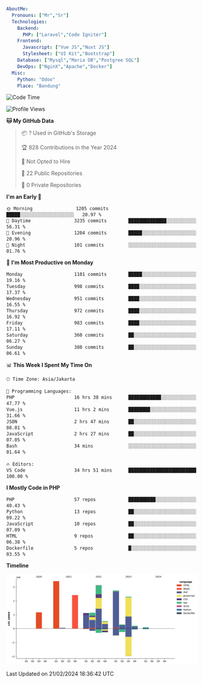 ```yaml
AboutMe:
  Pronouns: ["Mr","Sr"]
  Technologies:
    Backend:
      PHP: ["Laravel","Code Igniter"]
    Frontend:
      Javascript: ["Vue JS","Nuxt JS"]
      Stylesheet: ["UI Kit","Bootstrap"]
    Database: ["Mysql","Maria DB","Postgree SQL"]
    DevOps: ["NginX","Apache","Docker"]
  Misc:
    Python: "Odoo"
    Place: "Bandung"
```

<!--START_SECTION:waka-->
![Code Time](http://img.shields.io/badge/Code%20Time-1%2C250%20hrs%2056%20mins-blue)

![Profile Views](http://img.shields.io/badge/Profile%20Views-0-blue)

**🐱 My GitHub Data** 

> 📦 ? Used in GitHub's Storage 
 > 
> 🏆 828 Contributions in the Year 2024
 > 
> 🚫 Not Opted to Hire
 > 
> 📜 22 Public Repositories 
 > 
> 🔑 0 Private Repositories 
 > 
**I'm an Early 🐤** 

```text
🌞 Morning                1205 commits        █████░░░░░░░░░░░░░░░░░░░░   20.97 % 
🌆 Daytime                3235 commits        ██████████████░░░░░░░░░░░   56.31 % 
🌃 Evening                1204 commits        █████░░░░░░░░░░░░░░░░░░░░   20.96 % 
🌙 Night                  101 commits         ░░░░░░░░░░░░░░░░░░░░░░░░░   01.76 % 
```
📅 **I'm Most Productive on Monday** 

```text
Monday                   1101 commits        █████░░░░░░░░░░░░░░░░░░░░   19.16 % 
Tuesday                  998 commits         ████░░░░░░░░░░░░░░░░░░░░░   17.37 % 
Wednesday                951 commits         ████░░░░░░░░░░░░░░░░░░░░░   16.55 % 
Thursday                 972 commits         ████░░░░░░░░░░░░░░░░░░░░░   16.92 % 
Friday                   983 commits         ████░░░░░░░░░░░░░░░░░░░░░   17.11 % 
Saturday                 360 commits         ██░░░░░░░░░░░░░░░░░░░░░░░   06.27 % 
Sunday                   380 commits         ██░░░░░░░░░░░░░░░░░░░░░░░   06.61 % 
```


📊 **This Week I Spent My Time On** 

```text
🕑︎ Time Zone: Asia/Jakarta

💬 Programming Languages: 
PHP                      16 hrs 38 mins      ████████████░░░░░░░░░░░░░   47.77 % 
Vue.js                   11 hrs 2 mins       ████████░░░░░░░░░░░░░░░░░   31.66 % 
JSON                     2 hrs 47 mins       ██░░░░░░░░░░░░░░░░░░░░░░░   08.01 % 
JavaScript               2 hrs 27 mins       ██░░░░░░░░░░░░░░░░░░░░░░░   07.05 % 
Bash                     34 mins             ░░░░░░░░░░░░░░░░░░░░░░░░░   01.64 % 

🔥 Editors: 
VS Code                  34 hrs 51 mins      █████████████████████████   100.00 % 
```

**I Mostly Code in PHP** 

```text
PHP                      57 repos            ██████████░░░░░░░░░░░░░░░   40.43 % 
Python                   13 repos            ██░░░░░░░░░░░░░░░░░░░░░░░   09.22 % 
JavaScript               10 repos            ██░░░░░░░░░░░░░░░░░░░░░░░   07.09 % 
HTML                     9 repos             ██░░░░░░░░░░░░░░░░░░░░░░░   06.38 % 
Dockerfile               5 repos             █░░░░░░░░░░░░░░░░░░░░░░░░   03.55 % 
```



**Timeline**

![Lines of Code chart](https://raw.githubusercontent.com/vheins/vheins/main/assets/bar_graph.png)


 Last Updated on 21/02/2024 18:36:42 UTC
<!--END_SECTION:waka-->
